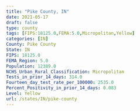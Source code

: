 ```yaml
---
title: "Pike County, IN"
date: 2021-05-17
draft: false
type: county
tags: [FIPS:18125.0,FEMA:5.0,Micropolitan,Yellow]
categories: [IN]
County: Pike County
State: IN
FIPS: 18125.0
FEMA_Region: 5.0
Population: 12389.0
NCHS_Urban_Rural_Classification: Micropolitan
Tests_in_prior_14_days: 314.0
Fourteen_day_test_rate_per_100000: 2535.0
Percent_Positivity_in_prior_14_days: 0.083
Level: Yellow
url: /states/IN/pike-county
---
```




